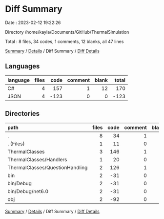 # Diff Summary

Date : 2023-02-12 19:22:26

Directory /home/kayla/Documents/GitHub/ThermalSimulation

Total : 8 files,  34 codes, 1 comments, 12 blanks, all 47 lines

[Summary](results.md) / [Details](details.md) / Diff Summary / [Diff Details](diff-details.md)

## Languages
| language | files | code | comment | blank | total |
| :--- | ---: | ---: | ---: | ---: | ---: |
| C# | 4 | 157 | 1 | 12 | 170 |
| JSON | 4 | -123 | 0 | 0 | -123 |

## Directories
| path | files | code | comment | blank | total |
| :--- | ---: | ---: | ---: | ---: | ---: |
| . | 8 | 34 | 1 | 12 | 47 |
| . (Files) | 1 | 11 | 0 | 0 | 11 |
| ThermalClasses | 3 | 146 | 1 | 12 | 159 |
| ThermalClasses/Handlers | 1 | 20 | 0 | 3 | 23 |
| ThermalClasses/QuestionHandling | 2 | 126 | 1 | 9 | 136 |
| bin | 2 | -31 | 0 | 0 | -31 |
| bin/Debug | 2 | -31 | 0 | 0 | -31 |
| bin/Debug/net6.0 | 2 | -31 | 0 | 0 | -31 |
| obj | 2 | -92 | 0 | 0 | -92 |

[Summary](results.md) / [Details](details.md) / Diff Summary / [Diff Details](diff-details.md)